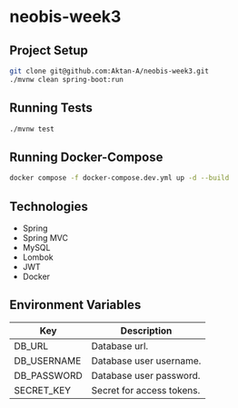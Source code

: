 # neobis-week3

## Project Setup
```bash
git clone git@github.com:Aktan-A/neobis-week3.git
./mvnw clean spring-boot:run
```

## Running Tests
```bash
./mvnw test
```

## Running Docker-Compose
```bash
docker compose -f docker-compose.dev.yml up -d --build
```

## Technologies
- Spring
- Spring MVC
- MySQL
- Lombok
- JWT
- Docker

## Environment Variables
| Key         | Description               |
|-------------|---------------------------|
| DB_URL      | Database url.             |
| DB_USERNAME | Database user username.   |
| DB_PASSWORD | Database user password.   |
| SECRET_KEY  | Secret for access tokens. |